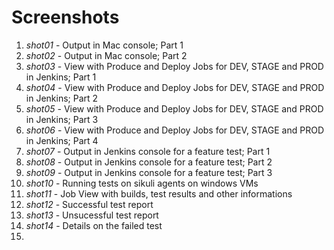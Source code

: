 Screenshots
========

1. *shot01* - Output in Mac console; Part 1
2. *shot02* - Output in Mac console; Part 2
3. *shot03* - View with Produce and Deploy Jobs for DEV, STAGE and PROD in Jenkins; Part 1
4. *shot04* - View with Produce and Deploy Jobs for DEV, STAGE and PROD in Jenkins; Part 2
5. *shot05* - View with Produce and Deploy Jobs for DEV, STAGE and PROD in Jenkins; Part 3
6. *shot06* - View with Produce and Deploy Jobs for DEV, STAGE and PROD in Jenkins; Part 4
7. *shot07* - Output in Jenkins console for a feature test; Part 1
8. *shot08* - Output in Jenkins console for a feature test; Part 2
9. *shot09* - Output in Jenkins console for a feature test; Part 3
10. *shot10* - Running tests on sikuli agents on windows VMs
11. *shot11* - Job View with builds, test results and other informations
12. *shot12* - Successful test report
13. *shot13* - Unsucessful test report
14. *shot14* - Details on the failed test
15. 

